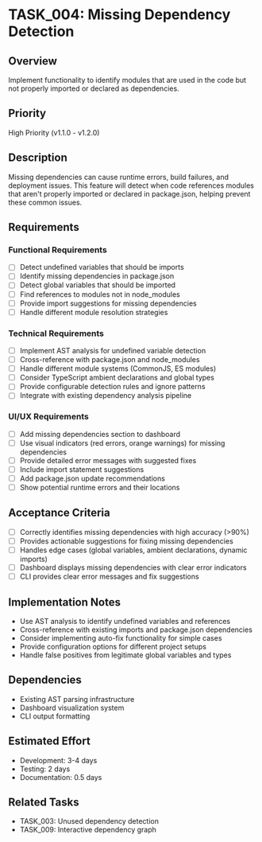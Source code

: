 # TASK_004: Missing Dependency Detection

## Overview
Implement functionality to identify modules that are used in the code but not properly imported or declared as dependencies.

## Priority
High Priority (v1.1.0 - v1.2.0)

## Description
Missing dependencies can cause runtime errors, build failures, and deployment issues. This feature will detect when code references modules that aren't properly imported or declared in package.json, helping prevent these common issues.

## Requirements

### Functional Requirements
- [ ] Detect undefined variables that should be imports
- [ ] Identify missing dependencies in package.json
- [ ] Detect global variables that should be imported
- [ ] Find references to modules not in node_modules
- [ ] Provide import suggestions for missing dependencies
- [ ] Handle different module resolution strategies

### Technical Requirements
- [ ] Implement AST analysis for undefined variable detection
- [ ] Cross-reference with package.json and node_modules
- [ ] Handle different module systems (CommonJS, ES modules)
- [ ] Consider TypeScript ambient declarations and global types
- [ ] Provide configurable detection rules and ignore patterns
- [ ] Integrate with existing dependency analysis pipeline

### UI/UX Requirements
- [ ] Add missing dependencies section to dashboard
- [ ] Use visual indicators (red errors, orange warnings) for missing dependencies
- [ ] Provide detailed error messages with suggested fixes
- [ ] Include import statement suggestions
- [ ] Add package.json update recommendations
- [ ] Show potential runtime errors and their locations

## Acceptance Criteria
- [ ] Correctly identifies missing dependencies with high accuracy (>90%)
- [ ] Provides actionable suggestions for fixing missing dependencies
- [ ] Handles edge cases (global variables, ambient declarations, dynamic imports)
- [ ] Dashboard displays missing dependencies with clear error indicators
- [ ] CLI provides clear error messages and fix suggestions

## Implementation Notes
- Use AST analysis to identify undefined variables and references
- Cross-reference with existing imports and package.json dependencies
- Consider implementing auto-fix functionality for simple cases
- Provide configuration options for different project setups
- Handle false positives from legitimate global variables and types

## Dependencies
- Existing AST parsing infrastructure
- Dashboard visualization system
- CLI output formatting

## Estimated Effort
- Development: 3-4 days
- Testing: 2 days
- Documentation: 0.5 days

## Related Tasks
- TASK_003: Unused dependency detection
- TASK_009: Interactive dependency graph 
